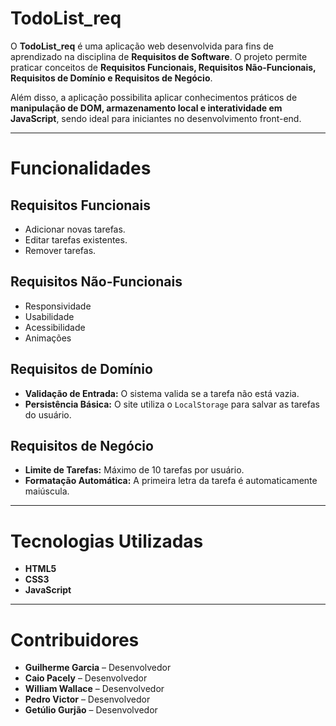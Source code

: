 # TodoList_req

O **TodoList_req** é uma aplicação web desenvolvida para fins de aprendizado na disciplina de **Requisitos de Software**. O projeto permite praticar conceitos de **Requisitos Funcionais, Requisitos Não-Funcionais, Requisitos de Domínio e Requisitos de Negócio**.  

Além disso, a aplicação possibilita aplicar conhecimentos práticos de **manipulação de DOM, armazenamento local e interatividade em JavaScript**, sendo ideal para iniciantes no desenvolvimento front-end.

---

# Funcionalidades

## Requisitos Funcionais
- Adicionar novas tarefas.  
- Editar tarefas existentes.  
- Remover tarefas.

## Requisitos Não-Funcionais
- Responsividade  
- Usabilidade  
- Acessibilidade  
- Animações

## Requisitos de Domínio
- **Validação de Entrada:** O sistema valida se a tarefa não está vazia.  
- **Persistência Básica:** O site utiliza o `LocalStorage` para salvar as tarefas do usuário.

## Requisitos de Negócio
- **Limite de Tarefas:** Máximo de 10 tarefas por usuário.  
- **Formatação Automática:** A primeira letra da tarefa é automaticamente maiúscula.

---

# Tecnologias Utilizadas

- **HTML5**  
- **CSS3**  
- **JavaScript**

---

# Contribuidores

- **Guilherme Garcia** – Desenvolvedor  
- **Caio Pacely** – Desenvolvedor  
- **William Wallace** – Desenvolvedor  
- **Pedro Victor** – Desenvolvedor  
- **Getúlio Gurjão** – Desenvolvedor